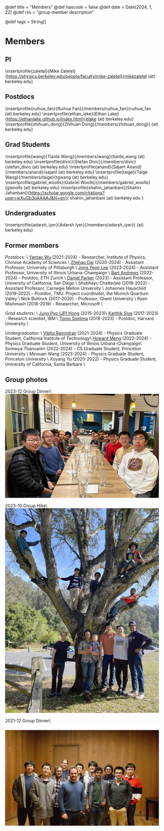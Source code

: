 @def title = "Members"
@def hascode = false
@def date = Date(2024, 1, 22)
@def rss = "group member description"

@def tags = String[]

# Members

## PI

\insertprofile{zaletel}{Mike Zaletel}{https://physics.berkeley.edu/people/faculty/mike-zaletel}{mikezaletel (at) berkeley.edu}

## Postdocs

\insertprofile{ruihua_fan}{Ruihua Fan}{/members/ruihua_fan}{ruihua_fan (at) berkeley.edu}
\insertprofile{ethan_lake}{Ethan Lake}{https://ethanlake.github.io/index.html}{elake (at) berkeley.edu}
\insertprofile{zhihuan_dong}{Zhihuan Dong}{/members/zhihuan_dong}{ (at) berkeley.edu}

## Grad Students

\insertprofile{wang}{Tianle Wang}{/members/wang}{tianle_wang (at) berkeley.edu}
\insertprofile{divic}{Stefan Divic}{/members/divic}{stefan_divic (at) berkeley.edu}
\insertprofile{anand}{Sajant Anand}{/members/anand}{sajant (at) berkeley.edu}
\insertprofile{taige}{Taige Wang}{/members/taige}{tgwang (at) berkeley.edu}
\insertprofile{gabriel_woolls}{Gabriel Woolls}{/members/gabriel_woolls}{gwoolls (at) berkeley.edu}
\insertprofile{shahin_jahanbani}{Shahin Jahanbani}{https://scholar.google.com/citations?user=wXuGb3oAAAAJ&hl=en}{ shahin_jahanbani (at) berkeley.edu }
<!-- insert new members here -->

## Undergraduates

\insertprofile{adarsh_iyer}{Adarsh Iyer}{/members/adarsh_iyer}{ (at) berkeley.edu}

## Former members

<!---
[link to xyz mini-website?](/members/xyz)
-->
*Postdocs:* \\
[Yantao Wu](/members/wu) (2021-2024) - Researcher, Institute of Physics, Chinese Academy of Sciences \\
[Zhehao Dai](/members/dai) (2020-2024) - Assistant Professor, University of Pittsburgh \\
[Jong Yeon Lee](https://physics.illinois.edu/people/directory/profile/jongyeon) (2023-2024) - Assistant Professor, University of Illinois Urbana-Champaign \\
[Bart Andrews](https://bartandrews.me) (2022-2024) - Postdoc, ETH Zurich \\
[Daniel Parker](https://danielericparker.github.io/) (2023) - Assistant Professor, University of California, San Diego \\
Shubhayu Chatterjee (2018-2022) - Assistant Professor, Carnegie Mellon University \\
Johannes Hauschild (2019-2022) - Postdoc, TMU. Project coordinator, the Munich Quantum Valley \\
Nick Bultinck (2017-2020) - Professor, Ghent University \\
Ryan Mishmash (2018-2019) - Researcher, Microsoft \\

*Grad students:* \\
[Jung Pyo (JP) Hong](/members/hong) (2015-2023)\\
[Karthik Siva](https://ksksks1.github.io/) (2017-2023) - Research scientist, IBM \\
[Tomo Soejima](https://tomohiro-soejima.github.io/) (2018-2023) - Postdoc, Harvard University \\

*Undergraduates:* \\
[Vibhu Ravindran](/members/ravindran) (2021-2024) - Physics Graduate Student, California Institute of Technology\\
[Howard Meng](/members/meng) (2022-2024) - Physics Graduate Student, University of Illinois Urbana-Champaign\\
Somwya Thanvantri (2022-2024) - CS Graduate Student, Princeton University \\
Minxuan Wang (2023-2024) - Physics Graduate Student, Princeton University \\
Xuyang Yu (2020-2022) - Physics Graduate Student, University of California, Santa Barbara \\

## Group photos
2023-12 Group Dinner\\
![2023-12-12](/assets/group_photo_121223.jpg)

2023-10 Group Hike\\
![2023-10-31](/assets/group_photo_103123.jpg)

2021-12 Group Dinner\\
![2021-12-13](/assets/group_photo_121321.jpg)
